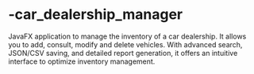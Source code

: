 # -car_dealership_manager
JavaFX application to manage the inventory of a car dealership. It allows you to add, consult, modify and delete vehicles. With advanced search, JSON/CSV saving, and detailed report generation, it offers an intuitive interface to optimize inventory management.
